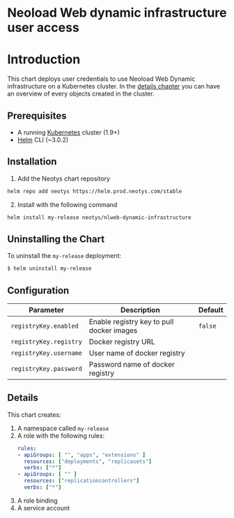 
# Neoload Web dynamic infrastructure user access

# Introduction

This chart deploys user credentials to use Neoload Web Dynamic infrastructure on a Kubernetes cluster.
In the [details chapter](#details) you can have an overview of every objects created in the cluster.

## Prerequisites

- A running [Kubernetes](https://kubernetes.io/) cluster (1.9+)
- [Helm](https://helm.sh/docs/intro/install/) CLI  (~3.0.2)


## Installation

1. Add the Neotys chart repository

```bash		
helm repo add neotys https://helm.prod.neotys.com/stable
```

2. Install with the following command

```bash		
helm install my-release neotys/nlweb-dynamic-infrastructure
```

## Uninstalling the Chart

To uninstall the `my-release` deployment:

```bash
$ helm uninstall my-release
```

## Configuration

Parameter | Description | Default
----- | ----------- | -------
`registryKey.enabled` | Enable registry key to pull docker images | `false`
`registryKey.registry` | Docker registry URL |
`registryKey.username` | User name of docker registry |
`registryKey.password` | Password name of docker registry |

## Details

This chart creates:
 1. A namespace called `my-release`
 1. A role with the following rules:
	``` yaml
	rules:
	- apiGroups: [ "", "apps", "extensions" ]
	  resources: ["deployments", "replicasets"]
	  verbs: ["*"]
	- apiGroups: [ "" ]
	  resources: ["replicationcontrollers"]
	  verbs: ["*"]
	```
 1. A role binding
 1. A service account


